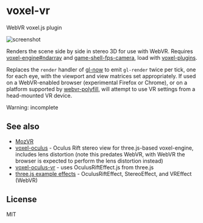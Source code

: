 # voxel-vr

WebVR voxel.js plugin

![screenshot](http://i.imgur.com/T0A5use.png "Screenshot")

Renders the scene side by side in stereo 3D for use with WebVR.
Requires [voxel-engine#ndarray](https://github.com/maxogden/voxel-engine/pull/103)
and [game-shell-fps-camera](https://github.com/deathcap/game-shell-fps-camera),
load with [voxel-plugins](https://github.com/deathcap/voxel-plugins).

Replaces the `render` handler of [gl-now](https://github.com/stackgl/gl-now) to
emit `gl-render` twice per tick, one for each eye, with the viewport and view matrices
set appropriately. If used on a WebVR-enabled browser (experimental Firefox or Chrome),
or on a platform supported by [webvr-polyfill](https://github.com/borismus/webvr-polyfill),
will attempt to use VR settings from a head-mounted VR device.

Warning: incomplete

## See also

* [MozVR](http://mozvr.com)
* [voxel-oculus](https://github.com/deathcap/voxel-oculus) - Oculus Rift stereo view for three.js-based voxel-engine, includes lens distortion
 (note this predates WebVR, with WebVR the browser is expected to perform the lens distortion instead)
* [voxel-oculus-vr](https://github.com/vladikoff/voxel-oculus-vr) - uses OculusRiftEffect.js from three.js
* [three.js example effects](https://github.com/mrdoob/three.js/tree/master/examples/js/effects) - OculusRiftEffect, StereoEffect, and VREffect (WebVR)


## License

MIT

